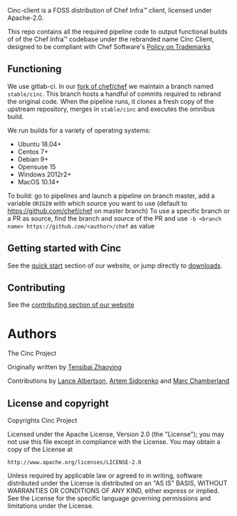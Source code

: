 
Cinc-client is a FOSS distribution of Chef Infra&trade; client, licensed under Apache-2.0.

This repo contains all the required pipeline code to output functional builds of of the Chef Infra&trade; codebase under the rebranded name Cinc Client, designed to be compliant with Chef Software's [Policy on Trademarks](https://www.chef.io/trademark-policy/)

## Functioning

We use gitlab-ci. In our [fork of chef/chef](https://gitlab.com/cinc-project/upstream/chef) we maintain a branch named `stable/cinc`. This branch hosts a handful of commits required to rebrand the original code. When the pipeline runs, it clones a fresh copy of the upstream repository, merges in `stable/cinc` and executes the omnibus build.

We run builds for a variety of operating systems:
- Ubuntu 18.04+
- Centos 7+
- Debian 9+
- Opensuse 15
- Windows 2012r2+
- MacOS 10.14+

To build: go to pipelines and launch a pipeline on branch master, add a variable `ORIGIN` with which source you want to use (default to https://github.com/chef/chef on master branch)
To use a specific branch or a PR as source, find the branch and source of the PR and use `-b <branch name> https://github.com/<author>/chef` as value

## Getting started with Cinc

See the [quick start](https://www.cinc.sh/start/) section of our website, or jump directly to [downloads](http://downloads.cinc.sh/files/stable/cinc/).

## Contributing

See the [contributing section of our website](https://www.cinc.sh/contributing/)

# Authors

The Cinc Project

Originally written by [Tensibai Zhaoying](mailto:tensibai@iabis.net)

Contributions by [Lance Albertson](lance@osuosl.org), [Artem Sidorenko](artem@posteo.de) and [Marc Chamberland](chamberland.marc@gmail.com)

## License and copyright

Copyrights Cinc Project

Licensed under the Apache License, Version 2.0 (the "License");
you may not use this file except in compliance with the License.
You may obtain a copy of the License at

    http://www.apache.org/licenses/LICENSE-2.0

Unless required by applicable law or agreed to in writing, software
distributed under the License is distributed on an "AS IS" BASIS,
WITHOUT WARRANTIES OR CONDITIONS OF ANY KIND, either express or implied.
See the License for the specific language governing permissions and
limitations under the License.
